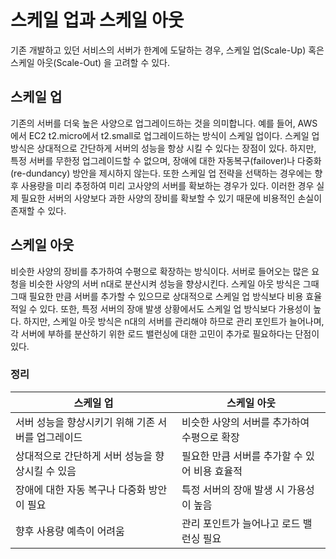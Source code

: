# 스케일 업과 스케일 아웃
기존 개발하고 있던 서비스의 서버가 한계에 도달하는 경우, 스케일 업(Scale-Up) 혹은 스케일 아웃(Scale-Out) 을 고려할 수 있다.

## 스케일 업
기존의 서버를 더욱 높은 사양으로 업그레이드하는 것을 의미합니다. 예를 들어, AWS에서 EC2 t2.micro에서 t2.small로 업그레이드하는 방식이 스케일 업이다. 스케일 업 방식은 상대적으로 간단하게 서버의 성능을 항상 시킬 수 있다는 장점이 있다. 하지만, 특정 서버를 무한정 업그레이드할 수 없으며, 장애에 대한 자동복구(failover)나 다중화(re-dundancy) 방안을 제시하지 않는다. 또한 스케일 업 전략을 선택하는 경우에는 향후 사용량을 미리 추정하여 미리 고사양의 서버를 확보하는 경우가 있다. 이러한 경우 실제 필요한 서버의 사양보다 과한 사양의 장비를 확보할 수 있기 때문에 비용적인 손실이 존재할 수 있다.

## 스케일 아웃
비슷한 사양의 장비를 추가하여 수평으로 확장하는 방식이다. 서버로 들어오는 많은 요청을 비슷한 사양의 서버 n대로 분산시켜 성능을 향상시킨다. 스케일 아웃 방식은 그때그때 필요한 만큼 서버를 추가할 수 있으므로 상대적으로 스케일 업 방식보다 비용 효율적일 수 있다. 또한, 특정 서버의 장애 발생 상황에서도 스케일 업 방식보다 가용성이 높다. 하지만, 스케일 아웃 방식은 n대의 서버를 관리해야 하므로 관리 포인트가 늘어나며, 각 서버에 부하를 분산하기 위한 로드 밸런싱에 대한 고민이 추가로 필요하다는 단점이 있다.

### 정리
| 스케일 업 | 스케일 아웃 |
| --- | --- |
| 서버 성능을 향상시키기 위해 기존 서버를 업그레이드 | 비슷한 사양의 서버를 추가하여 수평으로 확장 |
| 상대적으로 간단하게 서버 성능을 향상시킬 수 있음 | 필요한 만큼 서버를 추가할 수 있어 비용 효율적 |
| 장애에 대한 자동 복구나 다중화 방안이 필요 | 특정 서버의 장애 발생 시 가용성이 높음 |
| 향후 사용량 예측이 어려움 | 관리 포인트가 늘어나고 로드 밸런싱 필요 |
